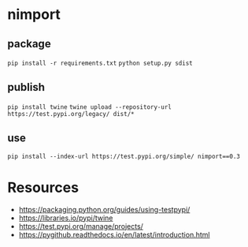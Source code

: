 # nimport

## package
`pip install -r requirements.txt`
`python setup.py sdist`

## publish
`pip install twine`
`twine upload --repository-url https://test.pypi.org/legacy/ dist/*`

## use
`pip install --index-url https://test.pypi.org/simple/ nimport==0.3`

# Resources
- https://packaging.python.org/guides/using-testpypi/
- https://libraries.io/pypi/twine
- https://test.pypi.org/manage/projects/
- https://pygithub.readthedocs.io/en/latest/introduction.html